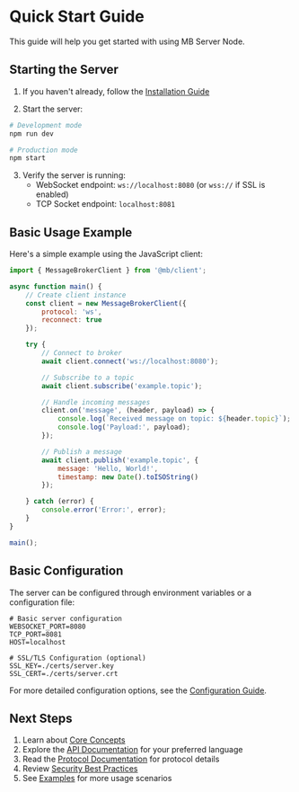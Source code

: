 # Quick Start Guide

This guide will help you get started with using MB Server Node.

## Starting the Server

1. If you haven't already, follow the [Installation Guide](./installation.md)

2. Start the server:
```bash
# Development mode
npm run dev

# Production mode
npm start
```

3. Verify the server is running:
   - WebSocket endpoint: `ws://localhost:8080` (or `wss://` if SSL is enabled)
   - TCP Socket endpoint: `localhost:8081`

## Basic Usage Example

Here's a simple example using the JavaScript client:

```javascript
import { MessageBrokerClient } from '@mb/client';

async function main() {
    // Create client instance
    const client = new MessageBrokerClient({
        protocol: 'ws',
        reconnect: true
    });

    try {
        // Connect to broker
        await client.connect('ws://localhost:8080');

        // Subscribe to a topic
        await client.subscribe('example.topic');

        // Handle incoming messages
        client.on('message', (header, payload) => {
            console.log(`Received message on topic: ${header.topic}`);
            console.log('Payload:', payload);
        });

        // Publish a message
        await client.publish('example.topic', {
            message: 'Hello, World!',
            timestamp: new Date().toISOString()
        });

    } catch (error) {
        console.error('Error:', error);
    }
}

main();
```

## Basic Configuration

The server can be configured through environment variables or a configuration file:

```env
# Basic server configuration
WEBSOCKET_PORT=8080
TCP_PORT=8081
HOST=localhost

# SSL/TLS Configuration (optional)
SSL_KEY=./certs/server.key
SSL_CERT=./certs/server.crt
```

For more detailed configuration options, see the [Configuration Guide](./configuration.md).

## Next Steps

1. Learn about [Core Concepts](./concepts.md)
2. Explore the [API Documentation](../api/) for your preferred language
3. Read the [Protocol Documentation](../protocols/) for protocol details
4. Review [Security Best Practices](../security.md)
5. See [Examples](../examples/) for more usage scenarios